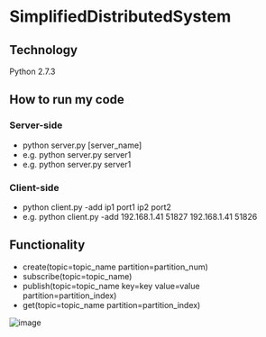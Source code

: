 # SimplifiedDistributedSystem


## Technology
Python 2.7.3

## How to run my code
### Server-side
* python server.py [server_name]
* e.g. python server.py server1
* e.g. python server.py server1

### Client-side
* python client.py -add ip1 port1 ip2 port2
* e.g. python client.py -add 192.168.1.41 51827 192.168.1.41 51826

## Functionality
* create(topic=topic_name partition=partition_num)
* subscribe(topic=topic_name)
* publish(topic=topic_name key=key value=value partition=partition_index)
* get(topic=topic_name partition=partition_index)

![image](http://i.imgur.com/8BNtM3D.png)
